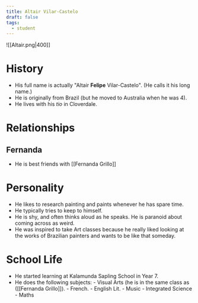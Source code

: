 ```yaml
---
title: Altair Vilar-Castelo
draft: false
tags:
  - student
---
```


![[Altair.png|400]]

# History
- His full name is actually "Altair **Felipe** Vilar-Castelo". (He calls it his long name.)
- He is originally from Brazil (but he moved to Australia when he was 4).
- He lives with his *tio* in Cloverdale.

# Relationships
## Fernanda
 - He is best friends with [[Fernanda Grillo]]

# Personality
 - He likes to research painting and paints whenever he has spare time.
 - He typically tries to keep to himself.
 - He is shy, and often thinks aloud as he speaks. He is paranoid about coming across as weird.
 - He was inspired to take Art classes because he really liked looking at the works of Brazilian painters and wants to be like that someday.

# School Life
- He started learning at Kalamunda Sapling School in Year 7.
- He does the following subjects: 
                             - Visual Arts (he is in the same class as ([[Fernanda Grillo]]).
                             - French.
                             - English Lit. 
                             - Music
                             - Integrated Science
                             - Maths